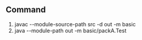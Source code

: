 ## Command
1. javac --module-source-path src -d  out -m basic
2. java --module-path out -m basic/packA.Test